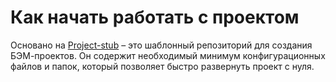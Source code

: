 # Как начать работать с проектом

Основано на [Project-stub](https://github.com/bem/project-stub) – это шаблонный репозиторий для создания БЭМ-проектов. 
Он содержит необходимый минимум конфигурационных файлов и папок, который позволяет быстро развернуть проект с нуля.
